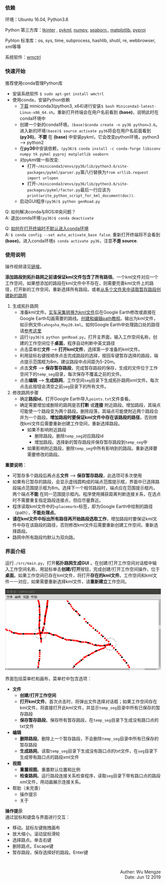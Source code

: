 ### 依赖
环境：Ubuntu 16.04, Python3.6

Python 第三方库：[tkinter](https://wiki.python.org/moin/TkInter)
, [pykml](https://pythonhosted.org/pykml/installation.html), [numpy](http://www.numpy.org/), [seaborn](https://seaborn.pydata.org/installing.html),, [matplotlib](https://matplotlib.org/users/installing.html), [pyproj](https://jswhit.github.io/pyproj/)

Pyhton 标准库：os, sys, time, subprocess, hashlib, shutil, re, webbrowser, xml等等

系统软件：[wmctrl](http://manpages.ubuntu.com/manpages/bionic/en/man1/wmctrl.1.html)  

### 快速开始
推荐使用conda管理Python库
- 安装系统软件 `$ sudo apt-get install wmctrl` 
- 使用conda，安装Python依赖
    - [下载](https://repo.anaconda.com/miniconda/Miniconda3-latest-Linux-x86_64.sh) miniconda3(python3, x64)进行安装`$ bash Miniconda3-latest-Linux-x86_64.sh`。重新打开终端会在用户名前看到 **(base)**，说明此时在conda环境中
    - 创建一个新的conda环境，`(base)$conda create -n py36 python=3.6`。进入新的环境`(base)$ source activate py36`将会在用户名前面看到 **(py36)**。**不要** 在 **(base)** 中安装pykml，它会改变python环境，python3 --> python2
    - 在**py36**中安装依赖，`(py36)$ conda install -c conda-forge libiconv numpy tk pykml pyproj matplotlib seaborn`
    - 对pykml做一些改变:
        - 打开`~/miniconda3/envs/py36/lib/python3.6/site-packages/pykml/parser.py`第八行替换为`from urllib.request import urlopen`
        - 打开`~/miniconda3/envs/py36/lib/python3.6/site-packages/pykml/factor.py`最后一行应该为 `print(write_python_script_for_kml_document(doc))`.
    - 启动GUI程序`(py36)$ python genRoad.py`

Q: 如何解决conda与ROS冲突问题？  
A: 退出conda环境`(py36)$ conda deactivate`

Q: [如何在打开终端时不默认进入conda环境](https://stackoverflow.com/questions/54429210/how-do-i-prevent-conda-from-activating-the-base-environment-by-default)  
A: `$ conda config --set auto_activate_base false`. 重新打开终端将不会看到 **(base)**。进入conda环境`$ conda activate py36`，注意**不是 source**. 

### 使用说明
操作视频请见[链接](https://www.bilibili.com/video/av42444813)。

**添加路段到拓扑路网之前请保证kml文件包含了所有路径**。一个kml文件对应一个工作空间，如果想添加的路段在kml文件中不存在，则需要完善kml文件上的路径，打开新的工作空间，重新选择所有路段。或者[从多个文件夹中读取暂存路段创建新的路网](./doc/dirs_generate_road.md)

1. 生成拓扑路网
    - 准备kml文件。[实车采集转换为kml文件](./doc/rosbag2txt2kml.md)后在Google Earth修改或直接在Google Earth勾画需要的路线。[创建和编辑path教程](./doc/creat_and_edit_path.md)。输出为kml文件，如示例文件`cahngsha_May20.kml`。如何Google Earth中处理路口处的路径请[参考这里](./doc/draw_intersection.md)
    - 运行`(py36)$ python genRoad.py`，打开主界面，输入工作空间名称，创建的工作空间位于**桌面**，程序自动判断中英文路径
    - 点击菜单栏**文件** --> **打开kml文件**，选择第一步准备的kml文件。
    - 利用鼠标右键按顺序点击完成路段的选择，按回车键暂存选择的路段，端点提示范围框为8m，建议路段中点间距为5-20m。
    - 点击**文件** --> **保存暂存路段**，完成暂存路段的保存，生成的文件位于工作空间下的`temp_seg`目录，每次保存不覆盖之前的文件。
    - 点击**编辑** --> **生成路网**，工作空间`seg`目录下生成拓扑路网xml文件。每次点击此按钮会清空之前`seg`目录下的所有文件。
2. 修改路网步骤
    - 确定**路段id**。打开Google Earth导入`points.txt`文件查看。
    - 确定需要增加或删除的路网是否**打断** 或**连接** 附近路段。增加路段，其端点可能使一个路段变为两个路段。删除段落，其端点可能使附近两个路段合并为一个路段。**增加路段时要保证kml文件中存在该路段的路径**，否则修改kml文件后需要重新创建工作空间，重新选择路段。
        - 如果不影响附近路段
            - 删除路段。删除`temp_seg`对应路段id
            - 增加路段。选择新的暂存路段并保存暂存路段到`temp_seg`中
        - 如果影响附近路段，删除`temp_seg`中所有影响到的路段。重新选择要需要修改的路段。

**重要说明**：
- 可暂存多个路段后再点击**文件** --> **保存暂存路段**，此选项可多次使用
- 如果有已暂存的路段，会显示虚线圆构成的端点范围提示框，界面中已选择路段端点范围提示框为8m。选择下一个相邻路段时，端点应在范围提示框内，两个端点**不能** 在同一范围提示框内。程序使用捕获距离判断连接关系，在选点时不需要重复指定路段连接点，但应尽量靠近。
- 程序读取kml文件中的`<placemark>`标签，即为Google Earth中绘制的路径（path），**不能处理点**。
- **请在kml文件中标出所有路径再开始路段选取工作**，增加路段时要保证kml文件中存在该路段的路径，否则修改kml文件后需要重新创建工作空间，重新选择路段。
- 路网中所有路段均默认为双向路。

### 界面介绍
运行`./src/main.py`，打开**拓扑路网生成GUI** 。在创建/打开工作空间对话框中输入工作空间名称，用鼠标单击**创建/打开**按钮，完成创建/打开工作空间操作，位于**桌面**。如果工作空间已存在kml文件，将打开**存在的kml文件**。工作空间和kml文件一一对应，如果需要重新选择kml文件，请**重新建立**工作空间。

![](../figure/road_gen_small.png)

界面包括菜单栏和画布，菜单栏中包含选项：
- **文件**
    - **创建/打开工作空间**
    - **打开kml文件**。首次点击时，将弹出文件选择对话框；如果工作空间存在kml文件，将直接打开此kml文件，并显示`temp_seg`目录中所有已保存的暂存路段
    - **保存暂存路段**。保存所有暂存路段，在`temp_seg`目录下生成没有路口点的txt文件
- **编辑**
    - **删除路段**。删除上一个暂存路段，不会删除`temp_seg`目录中所有已保存的暂存路段
    - **生成路网**。读取`temp_seg`目录下生成没有路口点的txt文件，在`seg`目录下生成带有路口点的路段xml文件
- **视图**
    - **重置视图**。重置默认位置和比例
    - **检查路网**。运行路段连接关系检查程序，读取`seg`目录下带有路口点的路段xml文件，用动画展示连接关系。
- 帮助（未完善）
    - 操作提示
    - 关于

**操作提示**  
通过鼠标和键盘与界面进行交互：
- 移动。鼠标左键拖拽画布
- 放大缩小。滚动鼠标滑轮
- 选择路点。单击右键
- 删除路点。Escape键
- 暂存路段，保存选择好的路段。Enter键


<br>
<p align="right"> Auther: Wu Mengze<br>Date: Jun 12 2019</p>

